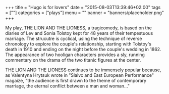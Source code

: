 +++
title = "Hugo is for lovers"
date = "2015-08-03T13:39:46+02:00"
tags = [""]
categories = ["plays"]
menu = ""
banner = "banners/placeholder.png"
+++

My play, THE LION AND THE LIONESS, a tragicomedy, is based on the diaries of Lev and Sonia Tolstoy kept for 48 years of their tempestuous marriage. The strucutre is cyclical, using the technique of reverse chronology to explore the couple's relationship, starting with Tolstoy's death in 1910 and ending on the night before the couple's wedding in 1862. The appearance of two hooligan characters provides a sly, running commentary on the drama of the two titanic figures at the center. 

THE LION AND THE LIONESS continues to be immensely popular because, as Valentyna Hrytsuk wrote in "Slaivc and East European Performance" magaize, "the audience is first drawn to the theme of contemporary marriage, the eternal conflict between a man and woman..."


